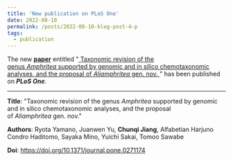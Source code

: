 ```yaml
---
title: 'New publication on PLoS One'
date: 2022-08-10
permalink: /posts/2022-08-10-blog-post-4-p
tags:
  - publication
---
```


The new [**paper**](https://doi.org/10.1371/journal.pone.0271174) entitled "<ins> Taxonomic revision of the genus *Amphritea* supported by genomic and in silico chemotaxonomic analyses, and the proposal of *Aliamphritea* gen. nov.
</ins>" has been published on ***PLoS One***.


***

**Title**: "Taxonomic revision of the genus *Amphritea* supported by genomic and in silico chemotaxonomic analyses, and the proposal of *Aliamphritea* gen. nov."

**Authors**: Ryota Yamano, Juanwen Yu, **Chunqi Jiang**, Alfabetian Harjuno Condro Haditomo, Sayaka Mino, Yuichi Sakai, Tomoo Sawabe

**Doi**: https://doi.org/10.1371/journal.pone.0271174
